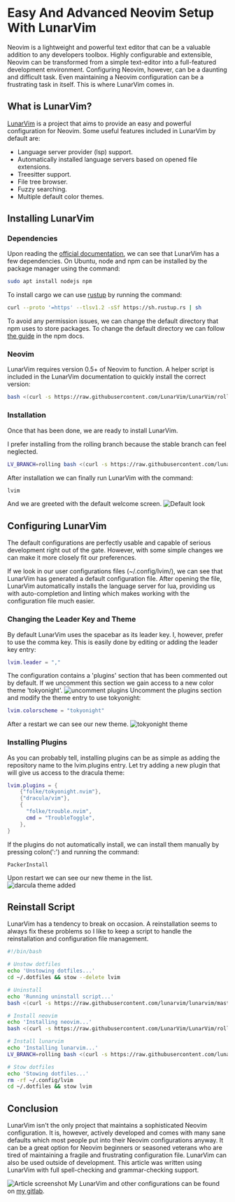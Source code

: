 # Easy And Advanced Neovim Setup With LunarVim

Neovim is a lightweight and powerful text editor that can be a valuable addition to any developers toolbox.
Highly configurable and extensible, Neovim can be transformed from a simple text-editor into a full-featured development environment.
Configuring Neovim, however, can be a daunting and difficult task. Even maintaining a Neovim configuration can be a frustrating task in itself.
This is where LunarVim comes in.

## What is LunarVim?

[LunarVim](https://github.com/LunarVim/LunarVim) is a project that aims to provide an easy and powerful configuration for Neovim.
Some useful features included in LunarVim by default are: 
- Language server provider (lsp) support.
- Automatically installed language servers based on opened file extensions.
- Treesitter support.
- File tree browser.
- Fuzzy searching.
- Multiple default color themes.

## Installing LunarVim

### Dependencies
Upon reading the [official documentation](https://www.lunarvim.org/01-installing.html), we can see that LunarVim has a few dependencies.
On Ubuntu, node and npm can be installed by the package manager using the command:   

```bash
sudo apt install nodejs npm
```
To install cargo we can use [rustup](https://rustup.rs/) by running the command: 
```bash
curl --proto '=https' --tlsv1.2 -sSf https://sh.rustup.rs | sh
```
To avoid any permission issues, we can change the default directory that npm uses to store packages.
To change the default directory we can follow [the guide](https://docs.npmjs.com/resolving-eacces-permissions-errors-when-installing-packages-globally) in the npm docs.

### Neovim
LunarVim requires version 0.5+ of Neovim to function.
A helper script is included in the LunarVim documentation to quickly install the correct version:
```bash
bash <(curl -s https://raw.githubusercontent.com/LunarVim/LunarVim/rolling/utils/installer/install-neovim-from-release)
```
### Installation
Once that has been done, we are ready to install LunarVim.

I prefer installing from the rolling branch because the stable branch can feel neglected.
```bash
LV_BRANCH=rolling bash <(curl -s https://raw.githubusercontent.com/lunarvim/lunarvim/rolling/utils/installer/install.sh)
```
After installation we can finally run LunarVim with the command: 
```bash
lvim
```
And we are greeted with the default welcome screen.
![Default look](https://dev-to-uploads.s3.amazonaws.com/uploads/articles/a01hnjlza1c48sklgvev.png)

## Configuring LunarVim
The default configurations are perfectly usable and capable of serious development right out of the gate.
However, with some simple changes we can make it more closely fit our preferences.

If we look in our user configurations files (~/.config/lvim/), we can see that LunarVim has generated a default configuration file.
After opening the file, LunarVim automatically installs the language server for lua, providing us with auto-completion and linting which makes working with the configuration file much easier.

### Changing the Leader Key and Theme
By default LunarVim uses the spacebar as its leader key. I, however, prefer to use the comma key.
This is easily done by editing or adding the leader key entry:
```lua
lvim.leader = ","
```
The configuration contains a 'plugins' section that has been commented out by default. If we uncomment this section we gain access to a new color theme 'tokyonight'.
![uncomment plugins](https://dev-to-uploads.s3.amazonaws.com/uploads/articles/3rxyocpbhsecmwwwckgg.png)
Uncomment the plugins section and modify the theme entry to use tokyonight:
```lua
lvim.colorscheme = "tokyonight"
```
After a restart we can see our new theme.
![tokyonight theme](https://dev-to-uploads.s3.amazonaws.com/uploads/articles/tu31jdgnnrw4st7lt3mg.png)
### Installing Plugins
As you can probably tell, installing plugins can be as simple as adding the repository name to the lvim.plugins entry.
Let try adding a new plugin that will give us access to the dracula theme:
```lua
lvim.plugins = {
    {"folke/tokyonight.nvim"},
    {"dracula/vim"},
    {
      "folke/trouble.nvim",
      cmd = "TroubleToggle",
    },
}
```
If the plugins do not automatically install, we can install them manually by pressing colon(':') and running the command:
```
PackerInstall
```
Upon restart we can see our new theme in the list.   
![darcula theme added](https://dev-to-uploads.s3.amazonaws.com/uploads/articles/9dh9ln540plaxv7gn5vt.png)

## Reinstall Script
LunarVim has a tendency to break on occasion. A reinstallation seems to always fix these problems so I like to keep a script to handle the reinstallation and configuration file management.
```bash
#!/bin/bash

# Unstow dotfiles
echo 'Unstowing dotfiles...'
cd ~/.dotfiles && stow --delete lvim

# Uninstall
echo 'Running uninstall script...'
bash <(curl -s https://raw.githubusercontent.com/lunarvim/lunarvim/master/utils/installer/uninstall.sh)

# Install neovim
echo 'Installing neovim...'
bash <(curl -s https://raw.githubusercontent.com/LunarVim/LunarVim/rolling/utils/installer/install-neovim-from-release)

# Install lunarvim
echo 'Installing lunarvim...'
LV_BRANCH=rolling bash <(curl -s https://raw.githubusercontent.com/lunarvim/lunarvim/rolling/utils/installer/install.sh)

# Stow dotfiles
echo 'Stowing dotfiles...'
rm -rf ~/.config/lvim
cd ~/.dotfiles && stow lvim
```
## Conclusion
LunarVim isn't the only project that maintains a sophisticated Neovim configuration. It is, however, actively developed and comes with many sane defaults which most people put into their Neovim configurations anyway.
It can be a great option for Neovim beginners or seasoned veterans who are tired of maintaining a fragile and frustrating configuration file.
LunarVim can also be used outside of development. This article was written using LunarVim with full spell-checking and grammar-checking support.

![Article screenshot](https://dev-to-uploads.s3.amazonaws.com/uploads/articles/laff1gy35dypq5e3p94u.png)
My LunarVim and other configurations can be found on [my gitlab](https://www.gitlab.com/xsiph/dotfiles).
